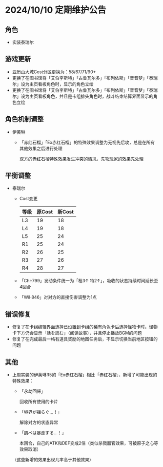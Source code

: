 # 2024/10/10 定期维护公告

## 角色

- 实装泰瑞尔

## 游戏更新

- 亚历山大城Cost分区更换为：58/67/71/90+
- 更换了在图书馆将「艾伯李斯特」「古鲁瓦尔多」「布列依斯」「音音梦」「泰瑞尔」设为主页看板角色时，显示的角色立绘
- 更换了在图书馆将「艾伯李斯特」「古鲁瓦尔多」「布列依斯」「音音梦」「泰瑞尔」设为主页看板角色，并且是卡组排头角色时，战斗结束结算界面显示的角色立绘

## 角色机制调整

- 伊芙琳

  - 「赤红石榴」「Ex赤红石榴」的特殊效果调整为无视先后攻，总是在所有其他效果之后进行处理

    双方的赤红石榴特殊效果发生冲突的情况，先攻玩家的效果先处理

## 平衡调整

- 泰瑞尔

  - Cost变更

    | 等级 | 原Cost | 新Cost |
    | ---- | ------ | ------ |
    | L3   | 19     | 18     |
    | L4   | 19     | 18     |
    | L5   | 25     | 24     |
    | R1   | 25     | 24     |
    | R2   | 26     | 25     |
    | R3   | 27     | 26     |
    | R4   | 28     | 27     |

  - 「Chr·799」发动条件统一为「枪3↑ 特2↑」，吸收的状态持续时间延长至4回合

  - 「Wil·846」对对方的直接伤害调整为1点

## 错误修复

- 修复了在卡组编辑界面选择已设置到卡组的稀有角色卡后选择怪物卡时，怪物卡下方仍会显示「話を読む」（阅读故事），并且停止播放BGM的问题
- 修复了在完成最后一格有道具奖励的地图任务后，不显示切换当前地区按钮的问题

## 其他

- 上周实装的伊芙琳R5的「Ex赤红石榴」相比「赤红石榴」，新增了可能出现的特殊效果：

  - 「永劫回帰」

    回收所有使用的卡片

  - 「境界が揺らぐ…！」

    解除对方的状态异常

  - 「調べは暴走する…！」

    本回合，自己的ATK和DEF变成2倍（类似杀戮器官效果，可被原子之心等效果取消）

  （这些新增的效果出现几率高于其他效果）
